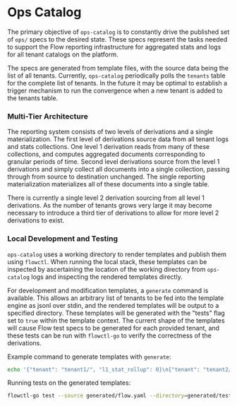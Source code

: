 # Ops Catalog

The primary objective of `ops-catalog` is to constantly drive the published set of `ops/` specs to
the desired state. These specs represent the tasks needed to support the Flow reporting
infrastructure for aggregated stats and logs for all tenant catalogs on the platform.

The specs are generated from template files, with the source data being the list of all tenants.
Currently, `ops-catalog` periodically polls the `tenants` table for the complete list of tenants.
In the future it may be optimal to establish a trigger mechanism to run the convergence when a new
tenant is added to the tenants table.

### Multi-Tier Architecture

The reporting system consists of two levels of derivations and a single materialization. The first
level of derivations source data from all tenant logs and stats collections. One level 1 derivation
reads from many of these collections, and computes aggregated documents corresponding to granular
periods of time. Second level derivations source from the level 1 derivations and simply collect all
documents into a single collection, passing through from source to destination unchanged. The single
reporting materialization materializes all of these documents into a single table.

There is currently a single level 2 derivation sourcing from all level 1 derivations. As the number
of tenants grows very large it may become necessary to introduce a third tier of derivations to
allow for more level 2 derivations to exist.

### Local Development and Testing

`ops-catalog` uses a working directory to render templates and publish them using `flowctl`. When
running the local stack, these templates can be inspected by ascertaining the location of the
working directory from `ops-catalog` logs and inspecting the rendered templates directly.

For development and modification templates, a `generate` command is available. This allows an
arbitrary list of tenants to be fed into the template engine as jsonl over stdin, and the rendered
templates will be output to a specified directory. These templates will be generated with the
"tests" flag set to `true` within the template context. The current shape of the templates will
cause Flow test specs to be generated for each provided tenant, and these tests can be run with
`flowctl-go` to verify the correctness of the derivations.

Example command to generate templates with `generate`:
```bash
echo '{"tenant": "tenant1/", "l1_stat_rollup": 0}\n{"tenant": "tenant2/", "l1_stat_rollup": 0}{"tenant": "tenant3/", "l1_stat_rollup": 1}' | cargo run generate --output-dir generated
```

Running tests on the generated templates:
```bash
flowctl-go test --source generated/flow.yaml --directory=generated/test
```